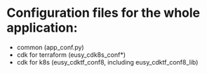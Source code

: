 # Configuration files for the whole application:

* common (app_conf.py)
* cdk for terraform (eusy_cdk8s_conf*)
* cdk for k8s (eusy_cdktf_conf8, including eusy_cdktf_conf8_lib)

